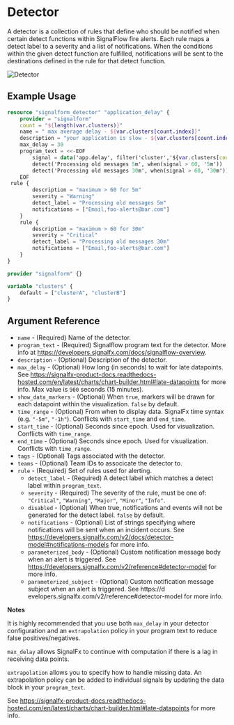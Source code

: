 # Detector

A detector is a collection of rules that define who should be notified when certain detect functions within SignalFlow fire alerts. Each rule maps a detect label to a severity and a list of notifications. When the conditions within the given detect function are fulfilled, notifications will be sent to the destinations defined in the rule for that detect function.

![Detector](https://github.com/Yelp/terraform-provider-signalform/raw/master/docs/resources/detector.png)


## Example Usage

```terraform
resource "signalform_detector" "application_delay" {
    provider = "signalform"
    count = "${length(var.clusters)}"
    name = " max average delay - ${var.clusters[count.index]}"
    description = "your application is slow - ${var.clusters[count.index]}"
    max_delay = 30
    program_text = <<-EOF
        signal = data('app.delay', filter('cluster','${var.clusters[count.index]}'), extrapolation='last_value', maxExtrapolations=5).max()
        detect('Processing old messages 5m', when(signal > 60, '5m'))
        detect('Processing old messages 30m', when(signal > 60, '30m'))
    EOF
 rule {
        description = "maximum > 60 for 5m"
        severity = "Warning"
        detect_label = "Processing old messages 5m"
        notifications = ["Email,foo-alerts@bar.com"]
    }
    rule {
        description = "maximum > 60 for 30m"
        severity = "Critical"
        detect_label = "Processing old messages 30m"
        notifications = ["Email,foo-alerts@bar.com"]
    }
}

provider "signalform" {}

variable "clusters" {
    default = ["clusterA", "clusterB"]
}
```

## Argument Reference

* `name` - (Required) Name of the detector.
* `program_text` - (Required) Signalflow program text for the detector. More info at <https://developers.signalfx.com/docs/signalflow-overview>.
* `description` - (Optional) Description of the detector.
* `max_delay` - (Optional) How long (in seconds) to wait for late datapoints. See <https://signalfx-product-docs.readthedocs-hosted.com/en/latest/charts/chart-builder.html#late-datapoints> for more info. Max value is `900` seconds (15 minutes).
* `show_data_markers` - (Optional) When `true`, markers will be drawn for each datapoint within the visualization. `false` by default.
* `time_range` - (Optional) From when to display data. SignalFx time syntax (e.g. `"-5m"`, `"-1h"`). Conflicts with `start_time` and `end_time`.
* `start_time` - (Optional) Seconds since epoch. Used for visualization. Conflicts with `time_range`.
* `end_time` - (Optional) Seconds since epoch. Used for visualization. Conflicts with `time_range`.
* `tags` - (Optional) Tags associated with the detector.
* `teams` - (Optional) Team IDs to associcate the detector to.
* `rule` - (Required) Set of rules used for alerting.
    * `detect_label` - (Required) A detect label which matches a detect label within `program_text`.
    * `severity` - (Required) The severity of the rule, must be one of: `"Critical"`, `"Warning"`, `"Major"`, `"Minor"`, `"Info"`.
    * `disabled` - (Optional) When true, notifications and events will not be generated for the detect label. `false` by default.
    * `notifications` - (Optional) List of strings specifying where notifications will be sent when an incident occurs. See <https://developers.signalfx.com/v2/docs/detector-model#notifications-models> for more info.
    * `parameterized_body` - (Optional) Custom notification message body when an alert is triggered. See https://developers.signalfx.com/v2/reference#detector-model for more info.
    * `parameterized_subject` - (Optional) Custom notification message subject when an alert is triggered. See https://d    evelopers.signalfx.com/v2/reference#detector-model for more info.

**Notes**

It is highly recommended that you use both `max_delay` in your detector configuration and an `extrapolation` policy in your program text to reduce false positives/negatives.

`max_delay` allows SignalFx to continue with computation if there is a lag in receiving data points.

`extrapolation` allows you to specify how to handle missing data. An extrapolation policy can be added to individual signals by updating the data block in your `program_text`.

See <https://signalfx-product-docs.readthedocs-hosted.com/en/latest/charts/chart-builder.html#late-datapoints> for more info.
